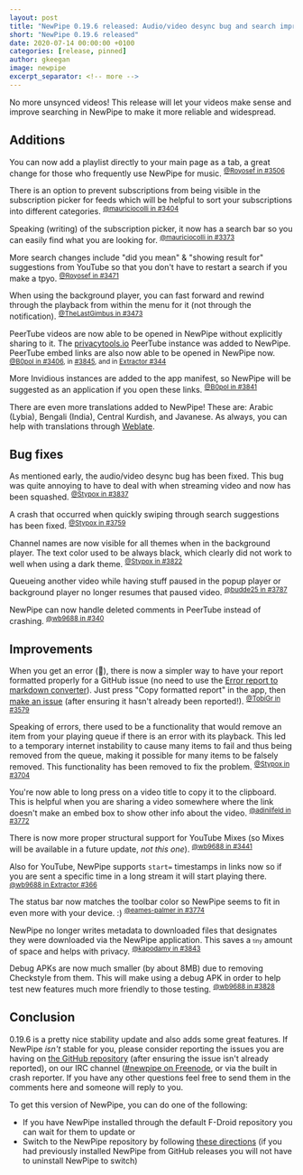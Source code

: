 ```yaml
---
layout: post
title: "NewPipe 0.19.6 released: Audio/video desync bug and search improvements"
short: "NewPipe 0.19.6 released"
date: 2020-07-14 00:00:00 +0100
categories: [release, pinned]
author: gkeegan
image: newpipe
excerpt_separator: <!-- more -->
---
```


No more unsynced videos! This release will let your videos make sense and improve searching in NewPipe to make it more reliable and widespread.

<!-- more -->

## Additions

You can now add a playlist directly to your main page as a tab, a great change for those who frequently use NewPipe for music. <sup>[@Royosef in #3506](https://github.com/TeamNewPipe/NewPipe/pull/3506)</sup>

There is an option to prevent subscriptions from being visible in the subscription picker for feeds which will be helpful to sort your subscriptions into different categories. <sup>[@mauriciocolli in #3404](https://github.com/TeamNewPipe/NewPipe/pull/3404)</sup>

Speaking (writing) of the subscription picker, it now has a search bar so you can easily find what you are looking for. <sup>[@mauriciocolli in #3373](https://github.com/TeamNewPipe/NewPipe/pull/3373)</sup>

More search changes include "did you mean" & "showing result for" suggestions from YouTube so that you don't have to restart a search if you make a tpyo. <sup>[@Royosef in #3471](https://github.com/TeamNewPipe/NewPipe/pull/3471)</sup>

When using the background player, you can fast forward and rewind through the playback from within the menu for it (not through the notification). <sup>[@TheLastGimbus in #3473](https://github.com/TeamNewPipe/NewPipe/pull/3437)</sup>

PeerTube videos are now able to be opened in NewPipe without explicitly sharing to it. The [privacytools.io](https://www.privacytools.io/) PeerTube instance was added to NewPipe. PeerTube embed links are also now able to be opened in NewPipe now. <sup>[@B0pol in #3406](https://github.com/TeamNewPipe/NewPipe/pull/3406), in [#3845](https://github.com/TeamNewPipe/NewPipe/pull/3845), and in [Extractor #344](https://github.com/TeamNewPipe/NewPipeExtractor/pull/344)</sup>

More Invidious instances are added to the app manifest, so NewPipe will be suggested as an application if you open these links. <sup>[@B0pol in #3841](https://github.com/TeamNewPipe/NewPipe/pull/3841)</sup>

There are even more translations added to NewPipe! These are: Arabic (Lybia), Bengali (India), Central Kurdish, and Javanese. As always, you can help with translations through [Weblate](https://github.com/TeamNewPipe/NewPipe/blob/dev/.github/CONTRIBUTING.md#translation).

## Bug fixes

As mentioned early, the audio/video desync bug has been fixed. This bug was quite annoying to have to deal with when streaming video and now has been squashed. <sup>[@Stypox in #3837](https://github.com/TeamNewPipe/NewPipe/pull/3837)</sup>

A crash that occurred when quickly swiping through search suggestions has been fixed. <sup>[@Stypox in #3759](https://github.com/TeamNewPipe/NewPipe/pull/3759)</sup>

Channel names are now visible for all themes when in the background player. The text color used to be always black, which clearly did not work to well when using a dark theme. <sup>[@Stypox in #3822](https://github.com/TeamNewPipe/NewPipe/pull/3822)</sup>

Queueing another video while having stuff paused in the popup player or background player no longer resumes that paused video. <sup>[@budde25 in #3787](https://github.com/TeamNewPipe/NewPipe/pull/3787)</sup>

NewPipe can now handle deleted comments in PeerTube instead of crashing. <sup>[@wb9688 in #340](https://github.com/TeamNewPipe/NewPipeExtractor/pull/340)</sup>

## Improvements

When you get an error (🙁), there is now a simpler way to have your report formatted properly for a GitHub issue (no need to use the [Error report to markdown converter](https://teamnewpipe.github.io/CrashReportToMarkdown/)). Just press "Copy formatted report" in the app, then [make an issue](https://github.com/TeamNewPipe/NewPipe/issues/new?assignees=&labels=bug&template=bug_report.md) (after ensuring it hasn't already been reported!). <sup>[@TobiGr in #3579](https://github.com/TeamNewPipe/NewPipe/pull/3579)</sup>

Speaking of errors, there used to be a functionality that would remove an item from your playing queue if there is an error with its playback. This led to a temporary internet instability to cause many items to fail and thus being removed from the queue, making it possible for many items to be falsely removed. This functionality has been removed to fix the problem. <sup>[@Stypox in #3704](https://github.com/TeamNewPipe/NewPipe/pull/3704)</sup>

You're now able to long press on a video title to copy it to the clipboard. This is helpful when you are sharing a video somewhere where the link doesn't make an embed box to show other info about the video. <sup>[@adinilfeld in #3772](https://github.com/TeamNewPipe/NewPipe/pull/3772)</sup>

There is now more proper structural support for YouTube Mixes (so Mixes will be available in a future update, *not this one*). <sup>[@wb9688 in #3441](https://github.com/TeamNewPipe/NewPipe/pull/3441)</sup>

Also for YouTube, NewPipe supports `start=` timestamps in links now so if you are sent a specific time in a long stream it will start playing there. <sup>[@wb9688 in Extractor #366](https://github.com/TeamNewPipe/NewPipeExtractor/pull/366)</sup>

The status bar now matches the toolbar color so NewPipe seems to fit in even more with your device. :) <sup>[@eames-palmer in #3774](https://github.com/TeamNewPipe/NewPipe/pull/3774)</sup>

NewPipe no longer writes metadata to downloaded files that designates they were downloaded via the NewPipe application. This saves a <small><small>tiny</small></small> amount of space and helps with privacy. <sup>[@kapodamy in #3843](https://github.com/TeamNewPipe/NewPipe/pull/3843)</sup>

Debug APKs are now much smaller (by about 8MB) due to removing Checkstyle from them. This will make using a debug APK in order to help test new features much more friendly to those testing. <sup>[@wb9688 in #3828](https://github.com/TeamNewPipe/NewPipe/pull/3828)</sup>

## Conclusion

0.19.6 is a pretty nice stability update and also adds some great features. If NewPipe *isn't* stable for you, please consider reporting the issues you are having on [the GitHub repository](https://github.com/TeamNewPipe/NewPipe) (after ensuring the issue isn't already reported), on our IRC channel ([#newpipe on Freenode](https://webchat.freenode.net/?channels=newpipe), or via the built in crash reporter. If you have any other questions feel free to send them in the comments here and someone will reply to you.

To get this version of NewPipe, you can do one of the following:
- If you have NewPipe installed through the default F-Droid repository you can wait for them to update or
- Switch to the NewPipe repository by following [these directions](https://newpipe.schabi.org/blog/announcement/f-droid/pinned/f-droid-repo/) (if you had previously installed NewPipe from GitHub releases you will not have to uninstall NewPipe to switch)
